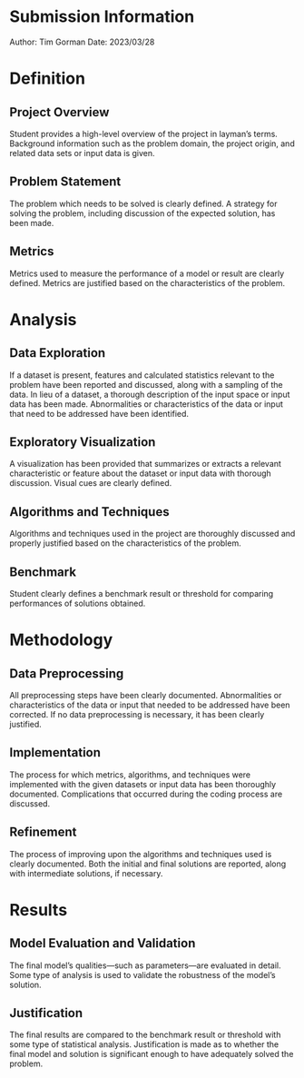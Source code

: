 # Submission Information
Author: Tim Gorman
Date: 2023/03/28

# Definition

## Project Overview
Student provides a high-level overview of the project in layman’s terms. Background information such as the problem domain, the project origin, and related data sets or input data is given.
## Problem Statement
	
The problem which needs to be solved is clearly defined. A strategy for solving the problem, including discussion of the expected solution, has been made.
## Metrics
Metrics used to measure the performance of a model or result are clearly defined. Metrics are justified based on the characteristics of the problem.
# Analysis

## Data Exploration
If a dataset is present, features and calculated statistics relevant to the problem have been reported and discussed, along with a sampling of the data. In lieu of a dataset, a thorough description of the input space or input data has been made. Abnormalities or characteristics of the data or input that need to be addressed have been identified.
## Exploratory Visualization
A visualization has been provided that summarizes or extracts a relevant characteristic or feature about the dataset or input data with thorough discussion. Visual cues are clearly defined.

## Algorithms and Techniques
Algorithms and techniques used in the project are thoroughly discussed and properly justified based on the characteristics of the problem.

## Benchmark
Student clearly defines a benchmark result or threshold for comparing performances of solutions obtained.

# Methodology

## Data Preprocessing
All preprocessing steps have been clearly documented. Abnormalities or characteristics of the data or input that needed to be addressed have been corrected. If no data preprocessing is necessary, it has been clearly justified.

## Implementation
The process for which metrics, algorithms, and techniques were implemented with the given datasets or input data has been thoroughly documented. Complications that occurred during the coding process are discussed.

## Refinement
The process of improving upon the algorithms and techniques used is clearly documented. Both the initial and final solutions are reported, along with intermediate solutions, if necessary.

# Results

## Model Evaluation and Validation
The final model’s qualities—such as parameters—are evaluated in detail. Some type of analysis is used to validate the robustness of the model’s solution.

## Justification
The final results are compared to the benchmark result or threshold with some type of statistical analysis. Justification is made as to whether the final model and solution is significant enough to have adequately solved the problem.